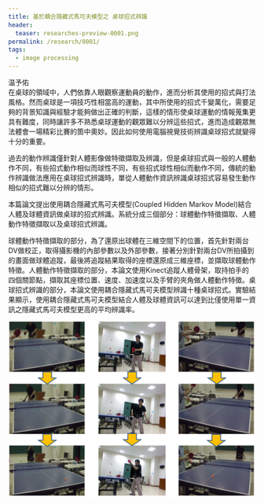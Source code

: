 ```yaml
---
title: 基於耦合隱藏式馬可夫模型之 桌球招式辨識
header:
  teaser: researches-preview-0001.png
permalink: /research/0001/
tags:
  - image processing
---
```

温予佑
<br>
在桌球的領域中，人們依靠人眼觀察運動員的動作，進而分析其使用的招式與打法風格。然而桌球是一項技巧性相當高的運動，其中所使用的招式千變萬化，需要足夠的背景知識與經驗才能夠做出正確的判斷，這樣的情形使桌球運動的情報蒐集更具有難度，同時讓許多不熟悉桌球運動的觀眾難以分辨這些招式，進而造成觀眾無法體會一場精彩比賽的箇中奧妙。因此如何使用電腦視覺技術辨識桌球招式就變得十分的重要。

過去的動作辨識僅針對人體影像做特徵擷取及辨識，但是桌球招式與一般的人體動作不同，有些招式動作相似而球性不同，有些招式球性相似而動作不同，傳統的動作辨識做法應用在桌球招式辨識時，單從人體動作資訊辨識桌球招式容易發生動作相似的招式難以分辨的情形。

本篇論文提出使用耦合隱藏式馬可夫模型(Coupled Hidden Markov Model)結合人體及球體資訊做桌球的招式辨識。系統分成三個部分：球體動作特徵擷取、人體動作特徵擷取以及桌球招式辨識。

球體動作特徵擷取的部分，為了還原出球體在三維空間下的位置，首先針對兩台DV做校正，取得攝影機的內部參數以及外部參數，接著分別針對兩台DV所拍攝到的畫面做球體追蹤，最後將追蹤結果取得的座標還原成三維座標，並擷取球體動作特徵。人體動作特徵擷取的部分，本論文使用Kinect追蹤人體骨架，取持拍手的四個關節點，擷取其座標位置、速度、加速度以及手臂的夾角做人體動作特徵。桌球招式辨識的部分，本論文使用耦合隱藏式馬可夫模型辨識十種桌球招式。實驗結果顯示，使用耦合隱藏式馬可夫模型結合人體及球體資訊可以達到比僅使用單一資訊之隱藏式馬可夫模型更高的平均辨識率。

![](/images/researches-content-0001-01.png)